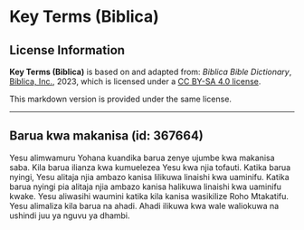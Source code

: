 # Key Terms (Biblica)

## License Information

**Key Terms (Biblica)** is based on and adapted from: _Biblica Bible Dictionary_, [Biblica, Inc.](https://www.biblica.com/), 2023, which is licensed under a [CC BY-SA 4.0 license](https://creativecommons.org/licenses/by-sa/4.0/legalcode.en).

This markdown version is provided under the same license.



--------------------------------

## Barua kwa makanisa (id: 367664)

Yesu alimwamuru Yohana kuandika barua zenye ujumbe kwa makanisa saba. Kila barua ilianza kwa kumuelezea Yesu kwa njia tofauti. Katika barua nyingi, Yesu alitaja njia ambazo kanisa lilikuwa linaishi kwa uaminifu. Katika barua nyingi pia alitaja njia ambazo kanisa halikuwa linaishi kwa uaminifu kwake. Yesu aliwasihi waumini katika kila kanisa wasikilize Roho Mtakatifu. Yesu alimaliza kila barua na ahadi. Ahadi ilikuwa kwa wale waliokuwa na ushindi juu ya nguvu ya dhambi.


